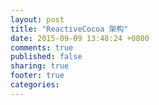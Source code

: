 ```yaml
---
layout: post
title: "ReactiveCocoa 架构"
date: 2015-09-09 13:48:24 +0800
comments: true
published: false
sharing: true
footer: true
categories: 
---
```

